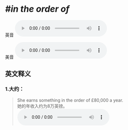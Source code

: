 # ***\#in the order of*** 
英音
<audio src="./media/in the order of1_AAC.aac" controls="controls"></audio>

美音
<audio src="./media/in the order of2_AAC.aac" controls="controls"></audio>



  

英文释义
---
### 1.**大约：**  

 > She earns something in the order of £80,000 a year.  
 > 她的年收入约为8万英镑。    
<audio src="./media/order-15.aac" controls="controls"></audio>


